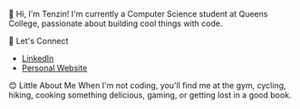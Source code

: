 👋 Hi, I'm Tenzin!
I'm currently a Computer Science student at Queens College, passionate about building cool things with code.

🤝 Let's Connect
- [LinkedIn](https://www.linkedin.com/in/tenzin-jhangowa-487ab3292)
- [Personal Website](https://tenzinjhangowa.me)

😊 Little About Me
When I'm not coding, you'll find me at the gym, cycling, hiking, cooking something delicious, gaming, or getting lost in a good book.
